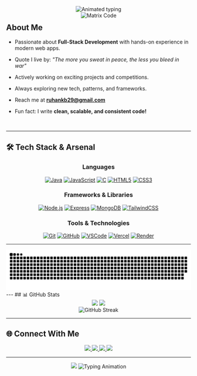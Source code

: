 
<div align="center">
  <img src="https://readme-typing-svg.herokuapp.com?font=Fira+Code&size=32&duration=2800&pause=2000&color=A9FEF7&center=true&vCenter=true&width=940&lines=Hello+World;I+Am+Ruhan;Full+Stack+Developer;PSG+Tech+Student;Passionate+Learner;Building+Amazing+Web+Apps!" alt="Animated typing" />
</div>

<img align="right" alt="Matrix Code" width="300" src="https://media.giphy.com/media/l0Exk8EUzSLsrErEQ/giphy.gif">


##  About Me  
-  Passionate about **Full-Stack Development** with hands-on experience in modern web apps.
  
-  Quote I live by: *"The more you sweat in peace, the less you bleed in war"*
  
-  Actively working on exciting projects and competitions.
  
-  Always exploring new tech, patterns, and frameworks.
    
-  Reach me at **ruhankb29@gmail.com**
  
-  Fun fact: I write **clean, scalable, and consistent code!**

    

<br clear="right"/>

---

## 🛠️ Tech Stack & Arsenal  

<div align="center">

### Languages
[![Java](https://img.shields.io/badge/Java-ED8B00?style=for-the-badge&logo=java&logoColor=white)](https://www.java.com/) 
[![JavaScript](https://img.shields.io/badge/JavaScript-F7DF1E?style=for-the-badge&logo=javascript&logoColor=black)](https://developer.mozilla.org/en-US/docs/Web/JavaScript) 
[![C](https://img.shields.io/badge/C-00599C?style=for-the-badge&logo=c&logoColor=white)](https://isocpp.org/) 
[![HTML5](https://img.shields.io/badge/HTML5-E34F26?style=for-the-badge&logo=html5&logoColor=white)](https://developer.mozilla.org/en-US/docs/Web/HTML) 
[![CSS3](https://img.shields.io/badge/CSS3-1572B6?style=for-the-badge&logo=css3&logoColor=white)](https://developer.mozilla.org/en-US/docs/Web/CSS)

### Frameworks & Libraries
[![Node.js](https://img.shields.io/badge/Node.js-339933?style=for-the-badge&logo=node.js&logoColor=white)](https://nodejs.org/) 
[![Express](https://img.shields.io/badge/Express-000000?style=for-the-badge&logo=express&logoColor=white)](https://expressjs.com/) 
[![MongoDB](https://img.shields.io/badge/MongoDB-47A248?style=for-the-badge&logo=mongodb&logoColor=white)](https://www.mongodb.com/) 
[![TailwindCSS](https://img.shields.io/badge/TailwindCSS-38B2AC?style=for-the-badge&logo=tailwind-css&logoColor=white)](https://tailwindcss.com/) 

### Tools & Technologies
[![Git](https://img.shields.io/badge/Git-F05032?style=for-the-badge&logo=git&logoColor=white)](https://git-scm.com/) 
[![GitHub](https://img.shields.io/badge/GitHub-181717?style=for-the-badge&logo=github&logoColor=white)](https://github.com/) 
[![VSCode](https://img.shields.io/badge/VSCode-0078D7?style=for-the-badge&logo=visual-studio-code&logoColor=white)](https://code.visualstudio.com/) 
[![Vercel](https://img.shields.io/badge/Vercel-000000?style=for-the-badge&logo=vercel&logoColor=white)](https://vercel.com/)
[![Render](https://img.shields.io/badge/Render-1E1E1E?style=for-the-badge&logo=render&logoColor=white)](https://render.com/)


</div>

---
<div align ="center">
<img src="https://raw.githubusercontent.com/platane/platane/output/github-contribution-grid-snake-dark.svg" />
</div>
---
## 📊 GitHub Stats  

<div align="center">
  <img height="180em" src="https://github-readme-stats.vercel.app/api?username=ruhan-2908&show_icons=true&theme=tokyonight&include_all_commits=true&count_private=true" />
  <img height="180em" src="https://github-readme-stats.vercel.app/api/top-langs/?username=ruhan-2908&layout=compact&langs_count=8&theme=tokyonight" />
</div>  

<div align="center">
  <img src="https://github-readme-streak-stats.herokuapp.com/?user=ruhan-2908&theme=tokyonight" alt="GitHub Streak" />
</div>  

---

## 🌐 Connect With Me  

<div align="center">
  <a href="https://ruhan-2908.github.io/My_Portfolio/" target="_blank">
    <img src="https://img.shields.io/badge/Portfolio-FF5722?style=for-the-badge&logo=google-chrome&logoColor=white" />
  </a>
  <a href="https://www.linkedin.com/in/ruhankb29/" target="_blank">
    <img src="https://img.shields.io/badge/LinkedIn-0077B5?style=for-the-badge&logo=linkedin&logoColor=white" />
  </a>
  <a href="https://instagram.com/ru_han_29" target="_blank">
    <img src="https://img.shields.io/badge/Instagram-E4405F?style=for-the-badge&logo=instagram&logoColor=white" />
  </a>
  <a href="mailto:ruhankb29@gmail.com">
    <img src="https://img.shields.io/badge/Email-D14836?style=for-the-badge&logo=gmail&logoColor=white" />
  </a>
</div>  

---

<div align="center">


<img src="https://github-readme-activity-graph.vercel.app/graph?username=ruhan-2908&theme=react-dark" />

<img src="https://readme-typing-svg.herokuapp.com?font=Fira+Code&size=24&duration=3000&color=00FFAA&center=true&vCenter=true&width=700&lines=Keep+Coding!;Contribute+Daily;Build+Your+Portfolio!" alt="Typing Animation" width="700"/>

</div>
